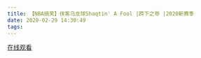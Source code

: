 ```yaml
---
title: 【NBA搞笑】侠客乌龙球Shaqtin' A Fool |跨下之辱 |2020新赛季
date: 2020-02-29 14:30:49
tags:
---
```


<a href="https://www.weibo.com/tv/v/Iwr4a2XYB?fid=1034:4477304827740182" target="_blank">在线观看</a>
